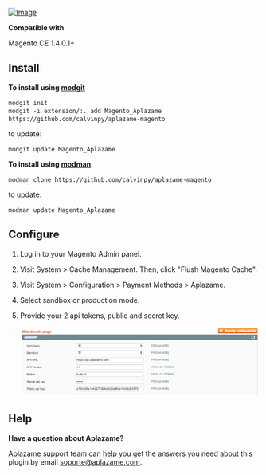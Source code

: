 [ ![Image](https://aplazame.com/static/img/banners/Banner-white-1.png "Aplazame") ](https://aplazame.com "Aplazame")

**Compatible with**

Magento CE 1.4.0.1+

Install
-------

**To install using [modgit](https://github.com/jreinke/modgit)**

```
modgit init
modgit -i extension/:. add Magento_Aplazame https://github.com/calvinpy/aplazame-magento
```
to update:
```
modgit update Magento_Aplazame
```

**To install using [modman](https://github.com/colinmollenhour/modman)**

```
modman clone https://github.com/calvinpy/aplazame-magento
```
to update:
```
modman update Magento_Aplazame
```


Configure
---------

1. Log in to your Magento Admin panel.
2. Visit System > Cache Management. Then, click "Flush Magento Cache".
3. Visit System > Configuration > Payment Methods > Aplazame.
4. Select sandbox or production mode.
5. Provide your 2 api tokens, public and secret key.
 
	![config](docs/config.png)


Help
----

**Have a question about Aplazame?**

Aplazame support team can help you get the answers you need about this plugin by email soporte@aplazame.com.
